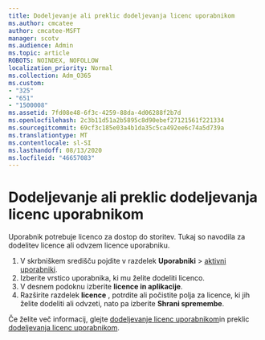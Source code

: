 ```yaml
---
title: Dodeljevanje ali preklic dodeljevanja licenc uporabnikom
ms.author: cmcatee
author: cmcatee-MSFT
manager: scotv
ms.audience: Admin
ms.topic: article
ROBOTS: NOINDEX, NOFOLLOW
localization_priority: Normal
ms.collection: Adm_O365
ms.custom:
- "325"
- "651"
- "1500008"
ms.assetid: 7fd08e48-6f3c-4259-88da-4d06288f2b7d
ms.openlocfilehash: 2c3b11d51a2b5895c8d90ebef27121561f221334
ms.sourcegitcommit: 69cf3c185e03a4b1da35c5ca492ee6c74a5d739a
ms.translationtype: MT
ms.contentlocale: sl-SI
ms.lasthandoff: 08/13/2020
ms.locfileid: "46657083"
---
```

# <a name="assign-or-unassign-licenses-to-users"></a>Dodeljevanje ali preklic dodeljevanja licenc uporabnikom

Uporabnik potrebuje licenco za dostop do storitev. Tukaj so navodila za dodelitev licence ali odvzem licence uporabniku.
  
1. V skrbniškem središču pojdite v razdelek **Uporabniki** \> [aktivni uporabniki](https://go.microsoft.com/fwlink/p/?linkid=834822).
2. Izberite vrstico uporabnika, ki mu želite dodeliti licenco.
3. V desnem podoknu izberite **licence in aplikacije**.
4. Razširite razdelek **licence** , potrdite ali počistite polja za licence, ki jih želite dodeliti ali odvzeti, nato pa izberite **Shrani spremembe**.

Če želite več informacij, glejte [dodeljevanje licenc uporabnikom](https://docs.microsoft.com/microsoft-365/admin/manage/assign-licenses-to-users)in preklic [dodeljevanja licenc uporabnikom](https://docs.microsoft.com/microsoft-365/admin/manage/remove-licenses-from-users).